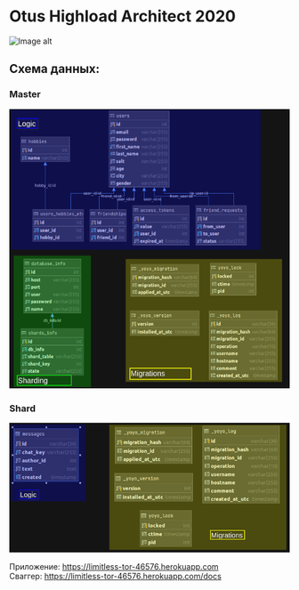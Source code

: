 # Otus Highload Architect 2020
![Image alt](https://www.meme-arsenal.com/memes/cf1d0bb264f7aadff88c12dcc22abf37.jpg)

## Схема данных:

### Master
![Image alt](scheme.png)
### Shard
![Image alt](shard_scheme.png)

Приложение: https://limitless-tor-46576.herokuapp.com  
Сваггер: https://limitless-tor-46576.herokuapp.com/docs  
